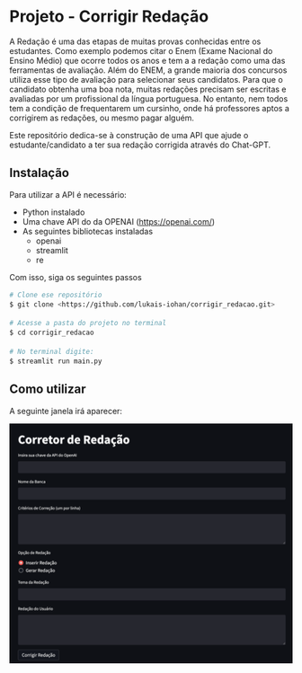 
# Projeto - Corrigir Redação

A Redação é uma das etapas de muitas provas conhecidas entre os estudantes. Como exemplo podemos citar o Enem (Exame Nacional do Ensino Médio) que ocorre todos os anos e tem a a redação como uma das ferramentas de avaliação. Além do ENEM, a grande maioria dos concursos utiliza esse tipo de avaliação para selecionar seus candidatos. 
Para que o candidato obtenha uma boa nota, muitas redações precisam ser escritas e avaliadas por um profissional da língua portuguesa. No entanto, nem todos tem a condição de frequentarem um cursinho, onde há professores aptos a corrigirem as redações, ou mesmo pagar alguém. 

Este repositório dedica-se à construção de uma API que ajude o estudante/candidato a ter sua redação corrigida através do Chat-GPT.


## Instalação

Para utilizar a API é necessário:

- Python instalado
- Uma chave API do da OPENAI (https://openai.com/)
- As seguintes bibliotecas instaladas
    - openai
    - streamlit
    - re

Com isso, siga os seguintes passos
```bash
# Clone ese repositório
$ git clone <https://github.com/lukais-iohan/corrigir_redacao.git>

# Acesse a pasta do projeto no terminal
$ cd corrigir_redacao

# No terminal digite:
$ streamlit run main.py
```
## Como utilizar

A seguinte janela irá aparecer: 

![](src/streamlit_window.png)
